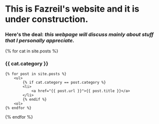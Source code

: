 # This is Fazreil's website and it is under construction. 
### Here's the deal: _this webpage will discuss mainly about stuff that I personally appreciate._
<!--
time now is: {{ site.time }}, I don't know what timezone that is to be honest.
-->
<!-- 
<ul>
{% for post in site.posts %}
	<li>{{ post.category }}</li>
	{% endfor %}	
</ul>
s-->

{% for cat in site.posts %}
### {{ cat.category }}
	{% for post in site.posts %}
		<ul>
			{% if cat.category == post.category %}
			<li>
				<a href="{{ post.url }}">{{ post.title }}</a>
			</li>
			{% endif %}
		<ol>
	{% endfor %}
{% endfor %}	
